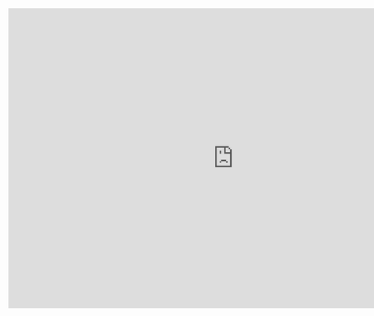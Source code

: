 





<iframe src="http://drive.google.com/uc?export=view&id=1SLflU2VXO6-PkGvy6lS_JTqkvRaZViotZszMv24RO94&embedded=true" style="width:900px; height:600px;" frameborder="0"></iframe>



